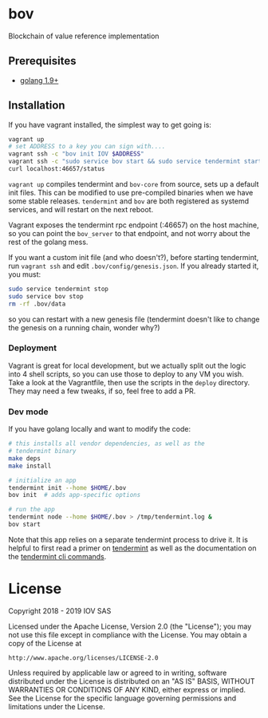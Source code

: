 # bov

Blockchain of value reference implementation

## Prerequisites

* [golang 1.9+](https://golang.org/doc/install)

## Installation

If you have vagrant installed, the simplest way to get going is:

```bash
vagrant up
# set ADDRESS to a key you can sign with....
vagrant ssh -c "bov init IOV $ADDRESS"
vagrant ssh -c "sudo service bov start && sudo service tendermint start"
curl localhost:46657/status
```

`vagrant up` compiles tendermint and `bov-core` from source, sets up
a default init files. This can be modified to use pre-compiled
binaries when we have some stable releases. `tendermint` and `bov`
are both registered as systemd services, and will restart on the
next reboot.

Vagrant exposes the tendermint rpc endpoint (:46657) on the
host machine, so you can point the `bov_server` to that endpoint,
and not worry about the rest of the golang mess.

If you want a custom init file (and who doesn't?), before starting
tendermint, run `vagrant ssh` and edit `.bov/config/genesis.json`.
If you already started it, you must:

```bash
sudo service tendermint stop
sudo service bov stop
rm -rf .bov/data
```

so you can restart with a new genesis file (tendermint doesn't
like to change the genesis on a running chain, wonder why?)

### Deployment

Vagrant is great for local development, but we actually split out
the logic into 4 shell scripts, so you can use those to deploy to
any VM you wish. Take a look at the Vagrantfile, then use the
scripts in the `deploy` directory. They may need a few tweaks, if
so, feel free to add a PR.

### Dev mode

If you have golang locally and want to modify the code:

```bash
# this installs all vendor dependencies, as well as the
# tendermint binary
make deps
make install

# initialize an app
tendermint init --home $HOME/.bov
bov init  # adds app-specific options

# run the app
tendermint node --home $HOME/.bov > /tmp/tendermint.log &
bov start
```

Note that this app relies on a separate tendermint process
to drive it. It is helpful to first read a primer on
[tendermint](https://tendermint.readthedocs.io/en/master/introduction.html)
as well as the documentation on the
[tendermint cli commands](https://tendermint.readthedocs.io/en/master/using-tendermint.html).


# License
Copyright 2018 - 2019 IOV SAS

Licensed under the Apache License, Version 2.0 (the "License");
you may not use this file except in compliance with the License.
You may obtain a copy of the License at

    http://www.apache.org/licenses/LICENSE-2.0

Unless required by applicable law or agreed to in writing, software
distributed under the License is distributed on an "AS IS" BASIS,
WITHOUT WARRANTIES OR CONDITIONS OF ANY KIND, either express or implied.
See the License for the specific language governing permissions and
limitations under the License.
